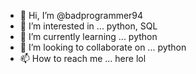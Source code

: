 - 👋 Hi, I’m @badprogrammer94
- 👀 I’m interested in ... python, SQL
- 🌱 I’m currently learning ... python
- 💞️ I’m looking to collaborate on ... python
- 📫 How to reach me ... here lol

<!---
badprogrammer94/badprogrammer94 is a ✨ special ✨ repository because its `README.md` (this file) appears on your GitHub profile.
You can click the Preview link to take a look at your changes.
--->
